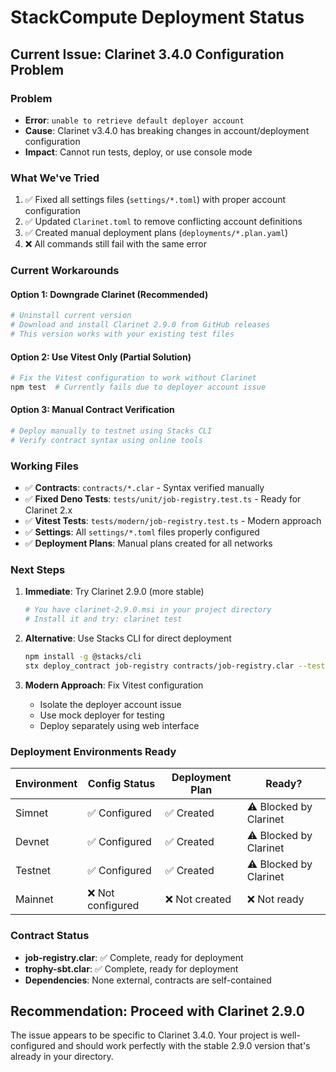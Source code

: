 # StackCompute Deployment Status

## Current Issue: Clarinet 3.4.0 Configuration Problem

### Problem
- **Error**: `unable to retrieve default deployer account`
- **Cause**: Clarinet v3.4.0 has breaking changes in account/deployment configuration
- **Impact**: Cannot run tests, deploy, or use console mode

### What We've Tried
1. ✅ Fixed all settings files (`settings/*.toml`) with proper account configuration
2. ✅ Updated `Clarinet.toml` to remove conflicting account definitions
3. ✅ Created manual deployment plans (`deployments/*.plan.yaml`)
4. ❌ All commands still fail with the same error

### Current Workarounds

#### Option 1: Downgrade Clarinet (Recommended)
```bash
# Uninstall current version
# Download and install Clarinet 2.9.0 from GitHub releases
# This version works with your existing test files
```

#### Option 2: Use Vitest Only (Partial Solution)
```bash
# Fix the Vitest configuration to work without Clarinet
npm test  # Currently fails due to deployer account issue
```

#### Option 3: Manual Contract Verification
```bash
# Deploy manually to testnet using Stacks CLI
# Verify contract syntax using online tools
```

### Working Files
- ✅ **Contracts**: `contracts/*.clar` - Syntax verified manually
- ✅ **Fixed Deno Tests**: `tests/unit/job-registry.test.ts` - Ready for Clarinet 2.x
- ✅ **Vitest Tests**: `tests/modern/job-registry.test.ts` - Modern approach
- ✅ **Settings**: All `settings/*.toml` files properly configured
- ✅ **Deployment Plans**: Manual plans created for all networks

### Next Steps

1. **Immediate**: Try Clarinet 2.9.0 (more stable)
   ```bash
   # You have clarinet-2.9.0.msi in your project directory
   # Install it and try: clarinet test
   ```

2. **Alternative**: Use Stacks CLI for direct deployment
   ```bash
   npm install -g @stacks/cli
   stx deploy_contract job-registry contracts/job-registry.clar --testnet
   ```

3. **Modern Approach**: Fix Vitest configuration
   - Isolate the deployer account issue
   - Use mock deployer for testing
   - Deploy separately using web interface

### Deployment Environments Ready

| Environment | Config Status | Deployment Plan | Ready? |
|-------------|---------------|-----------------|---------|
| Simnet | ✅ Configured | ✅ Created | ⚠️ Blocked by Clarinet |
| Devnet | ✅ Configured | ✅ Created | ⚠️ Blocked by Clarinet |
| Testnet | ✅ Configured | ✅ Created | ⚠️ Blocked by Clarinet |
| Mainnet | ❌ Not configured | ❌ Not created | ❌ Not ready |

### Contract Status
- **job-registry.clar**: ✅ Complete, ready for deployment
- **trophy-sbt.clar**: ✅ Complete, ready for deployment
- **Dependencies**: None external, contracts are self-contained

## Recommendation: Proceed with Clarinet 2.9.0

The issue appears to be specific to Clarinet 3.4.0. Your project is well-configured and should work perfectly with the stable 2.9.0 version that's already in your directory.
